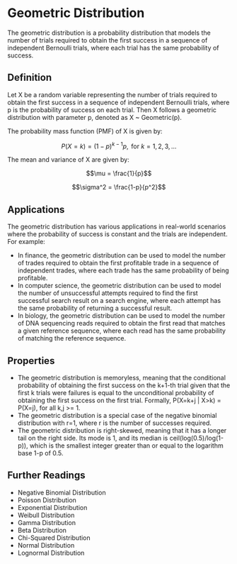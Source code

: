 # Geometric Distribution

The geometric distribution is a probability distribution that models the number of trials required to obtain the first success in a sequence of independent Bernoulli trials, where each trial has the same probability of success.

## Definition

Let X be a random variable representing the number of trials required to obtain the first success in a sequence of independent Bernoulli trials, where p is the probability of success on each trial. Then X follows a geometric distribution with parameter p, denoted as X ~ Geometric(p).

The probability mass function (PMF) of X is given by:

$$P(X=k) = (1-p)^{k-1}p, \text{ for } k=1,2,3,...$$

The mean and variance of X are given by:

$$\mu = \frac{1}{p}$$

$$\sigma^2 = \frac{1-p}{p^2}$$

## Applications

The geometric distribution has various applications in real-world scenarios where the probability of success is constant and the trials are independent. For example:

- In finance, the geometric distribution can be used to model the number of trades required to obtain the first profitable trade in a sequence of independent trades, where each trade has the same probability of being profitable.
- In computer science, the geometric distribution can be used to model the number of unsuccessful attempts required to find the first successful search result on a search engine, where each attempt has the same probability of returning a successful result.
- In biology, the geometric distribution can be used to model the number of DNA sequencing reads required to obtain the first read that matches a given reference sequence, where each read has the same probability of matching the reference sequence.

## Properties

- The geometric distribution is memoryless, meaning that the conditional probability of obtaining the first success on the k+1-th trial given that the first k trials were failures is equal to the unconditional probability of obtaining the first success on the first trial. Formally, P(X=k+j | X>k) = P(X=j), for all k,j >= 1.
- The geometric distribution is a special case of the negative binomial distribution with r=1, where r is the number of successes required.
- The geometric distribution is right-skewed, meaning that it has a longer tail on the right side. Its mode is 1, and its median is ceil(log(0.5)/log(1-p)), which is the smallest integer greater than or equal to the logarithm base 1-p of 0.5.

## Further Readings

- Negative Binomial Distribution
- Poisson Distribution
- Exponential Distribution
- Weibull Distribution
- Gamma Distribution
- Beta Distribution
- Chi-Squared Distribution
- Normal Distribution
- Lognormal Distribution
